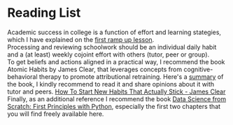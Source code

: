 # Reading List
Academic success in college is a function of effort and learning stategies, which I have explained on the [first ramp up lesson](https://github.com/SprintWithCarlos/data_science_course/blob/main/0.ramp_up/0.how_to_learn.md).   
Processing and reviewing schoolwork should be an individual daily habit and a (at least) weekly cojoint effort with others (tutor, peer or group).   
To get beliefs and actions aligned in a practical way, I recommend the book Atomic Habits by James Clear, that leverages concepts from cognitive-behavioral therapy to promote attributional retraining. Here's a [summary](https://fourpillarfreedom.com/atomic-habits-by-james-clear/) of the book, I kindly recommend to read it and share opinions about it with tutor and peers. [How To Start New Habits That Actually Stick - James Clear](https://jamesclear.com/three-steps-habit-change)  
Finally, as an additional reference I recommend the book [Data Science from Scratch: First Principles with Python](https://books.google.com.co/books?id=YBKSDwAAQBAJ&printsec=frontcover&hl=es#v=onepage&q&f=false), especially the first two chapters that you will find freely available here.
